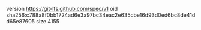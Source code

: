 version https://git-lfs.github.com/spec/v1
oid sha256:c788a8f0bb1724ad6e3a97bc34eac2e635cbe16d93d0ed6bc8de41dd65e87605
size 4155
